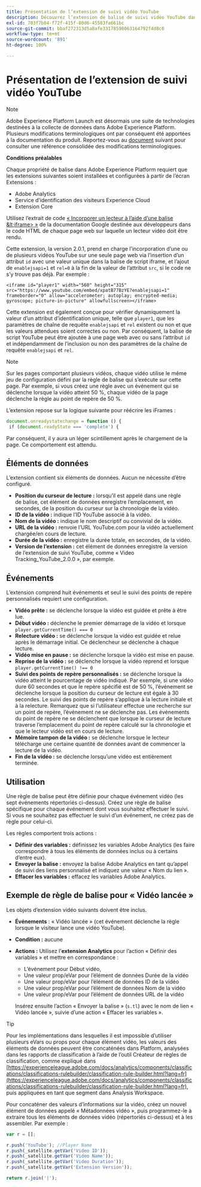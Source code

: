 ```yaml
---
title: Présentation de l’extension de suivi vidéo YouTube
description: Découvrez lʼextension de balise de suivi vidéo YouTube dans Adobe Experience Platform.
exl-id: 703f7b04-f72f-415f-80d6-45583fa661bc
source-git-commit: bbaf272313d5a8afe33178598063164792f4d8c0
workflow-type: tm+mt
source-wordcount: '891'
ht-degree: 100%

---
```


# Présentation de l’extension de suivi vidéo YouTube

>[!NOTE]
>
>Adobe Experience Platform Launch est désormais une suite de technologies destinées à la collecte de données dans Adobe Experience Platform. Plusieurs modifications terminologiques ont par conséquent été apportées à la documentation du produit. Reportez-vous au [document](../../../term-updates.md) suivant pour consulter une référence consolidée des modifications terminologiques.

**Conditions préalables**

Chaque propriété de balise dans Adobe Experience Platform requiert que les extensions suivantes soient installées et configurées à partir de lʼécran Extensions :

* Adobe Analytics
* Service d’identification des visiteurs Experience Cloud
* Extension Core

Utilisez l’extrait de code [« Incorporer un lecteur à l’aide d’une balise \&lt;iframe\> »](https://developers.google.com/youtube/player_parameters#Manual_IFrame_Embeds) de la documentation Google destinée aux développeurs dans le code HTML de chaque page web sur laquelle un lecteur vidéo doit être rendu.

Cette extension, la version 2.0.1, prend en charge l’incorporation d’une ou de plusieurs vidéos YouTube sur une seule page web via l’insertion d’un attribut `id` avec une valeur unique dans la balise de script iframe, et l’ajout de `enablejsapi=1` et `rel=0` à la fin de la valeur de l’attribut `src`, si le code ne s’y trouve pas déjà. Par exemple :

`<iframe id="player1" width="560" height="315" src="https://www.youtube.com/embed/xpatB77BzYE?enablejsapi=1" frameborder="0" allow="accelerometer; autoplay; encrypted-media; gyroscope; picture-in-picture" allowfullscreen></iframe>`

Cette extension est également conçue pour vérifier dynamiquement la valeur d’un attribut d’identification unique, telle que `player1`, que les paramètres de chaîne de requête `enablejsapi` et `rel` existent ou non et que les valeurs attendues soient correctes ou non. Par conséquent, la balise de script YouTube peut être ajoutée à une page web avec ou sans l’attribut `id` et indépendamment de l’inclusion ou non des paramètres de la chaîne de requête `enablejsapi` et `rel`.

>[!NOTE]
>
>Sur les pages comportant plusieurs vidéos, chaque vidéo utilise le même jeu de configuration défini par la règle de balise qui sʼexécute sur cette page. Par exemple, si vous créez une règle avec un événement qui se déclenche lorsque la vidéo atteint 50 %, chaque vidéo de la page déclenche la règle au point de repère de 50 %.

L’extension repose sur la logique suivante pour réécrire les iFrames :

```javascript
document.onreadystatechange = function () {
 if (document.readyState === 'complete') {
```

Par conséquent, il y aura un léger scintillement après le chargement de la page. Ce comportement est attendu.

## Éléments de données

L’extension contient six éléments de données. Aucun ne nécessite d’être configuré.

* **Position du curseur de lecture :** lorsquʼil est appelé dans une règle de balise, cet élément de données enregistre lʼemplacement, en secondes, de la position du curseur sur la chronologie de la vidéo.
* **ID de la vidéo :** indique l’ID YouTube associé à la vidéo.
* **Nom de la vidéo :** indique le nom descriptif ou convivial de la vidéo.
* **URL de la vidéo :** renvoie l’URL YouTube.com pour la vidéo actuellement chargée/en cours de lecture.
* **Durée de la vidéo :** enregistre la durée totale, en secondes, de la vidéo.
* **Version de l’extension :** cet élément de données enregistre la version de l’extension de suivi YouTube, comme « Video Tracking_YouTube_2.0.0 », par exemple.

## Événements

L’extension comprend huit événements et seul le suivi des points de repère personnalisés requiert une configuration.

* **Vidéo prête :** se déclenche lorsque la vidéo est guidée et prête à être lue.
* **Début vidéo :** déclenche le premier démarrage de la vidéo et lorsque `player.getCurrentTime() === 0`
* **Relecture vidéo :** se déclenche lorsque la vidéo est guidée et relue après le démarrage initial. Ce déclencheur se déclenche à chaque lecture.
* **Vidéo mise en pause :** se déclenche lorsque la vidéo est mise en pause.
* **Reprise de la vidéo :** se déclenche lorsque la vidéo reprend et lorsque `player.getCurrentTime() !== 0`
* **Suivi des points de repère personnalisés :** se déclenche lorsque la vidéo atteint le pourcentage de vidéo indiqué. Par exemple, si une vidéo dure 60 secondes et que le repère spécifié est de 50 %, lʼévénement se déclenche lorsque la position du curseur de lecture est égale à 30 secondes. Le suivi des points de repère s’applique à la lecture initiale et à la relecture. Remarquez que si lʼutilisateur effectue une recherche sur un point de repère, lʼévénement ne se déclenche pas. Les événements du point de repère ne se déclenchent que lorsque le curseur de lecture traverse lʼemplacement du point de repère calculé sur la chronologie et que le lecteur vidéo est en cours de lecture.
* **Mémoire tampon de la vidéo :** se déclenche lorsque le lecteur télécharge une certaine quantité de données avant de commencer la lecture de la vidéo.
* **Fin de la vidéo :** se déclenche lorsqu’une vidéo est entièrement terminée.

## Utilisation

Une règle de balise peut être définie pour chaque événement vidéo (les sept événements répertoriés ci-dessus). Créez une règle de balise spécifique pour chaque événement dont vous souhaitez effectuer le suivi. Si vous ne souhaitez pas effectuer le suivi dʼun événement, ne créez pas de règle pour celui-ci.

Les règles comportent trois actions :

* **Définir des variables :** définissez les variables Adobe Analytics (les faire correspondre à tous les éléments de données inclus ou à certains d’entre eux).
* **Envoyer la balise :** envoyez la balise Adobe Analytics en tant qu’appel de suivi des liens personnalisé et indiquez une valeur « Nom du lien ».
* **Effacer les variables :** effacez les variables Adobe Analytics.

## Exemple de règle de balise pour « Vidéo lancée »

Les objets dʼextension vidéo suivants doivent être inclus.

* **Événements** : « Vidéo lancée » (cet événement déclenche la règle lorsque le visiteur lance une vidéo YouTube).

* **Condition :** aucune

* **Actions :**  Utilisez lʼ&#x200B;**extension Analytics** pour lʼaction « Définir des variables » et mettre en correspondance :

   * L’événement pour Début vidéo,
   * Une valeur prop/eVar pour l’élément de données Durée de la vidéo
   * Une valeur prop/eVar pour l’élément de données ID de la vidéo
   * Une valeur prop/eVar pour l’élément de données Nom de la vidéo
   * Une valeur prop/eVar pour l’élément de données URL de la vidéo

   Insérez ensuite lʼaction « Envoyer la balise » (`s.tl`) avec le nom de lien « Vidéo lancée », suivie dʼune action « Effacer les variables ».

>[!TIP]
> 
>Pour les implémentations dans lesquelles il est impossible dʼutiliser plusieurs eVars ou props pour chaque élément vidéo, les valeurs des éléments de données peuvent être concaténées dans Platform, analysées dans les rapports de classification à lʼaide de lʼoutil Créateur de règles de classification, comme expliqué dans [https://experienceleague.adobe.com/docs/analytics/components/classifications/classifications-rulebuilder/classification-rule-builder.html?lang=fr](https://experienceleague.adobe.com/docs/analytics/components/classifications/classifications-rulebuilder/classification-rule-builder.html?lang=fr), puis appliquées en tant que segment dans Analysis Workspace.

Pour concaténer des valeurs d’informations sur la vidéo, créez un nouvel élément de données appelé « Métadonnées vidéo », puis programmez-le à extraire tous les éléments de données vidéo (répertoriés ci-dessus) et à les assembler. Par exemple :

```javascript
var r = [];

r.push('YouTube'); //Player Name
r.push(_satellite.getVar('Video ID'));
r.push(_satellite.getVar('Video Name'));
r.push(_satellite.getVar('Video Duration'));
r.push(_satellite.getVar('Extension Version'));

return r.join('|');
```
